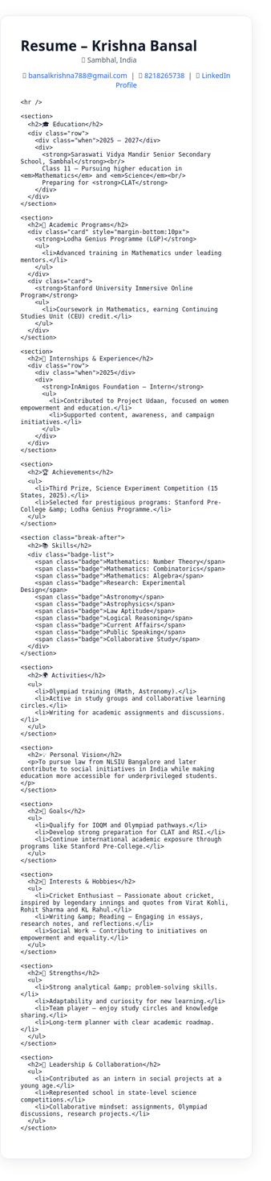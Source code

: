 <!doctype html>
<html lang="en">
<head>
  <meta charset="utf-8" />
  <meta name="viewport" content="width=device-width, initial-scale=1" />
  <title>Resume – Krishna Bansal</title>
  <style>
    :root{
      --ink:#0f172a; /* slate-900 */
      --muted:#475569; /* slate-600 */
      --accent:#2563eb; /* blue-600 */
      --bg:#ffffff;
      --line:#e2e8f0; /* slate-200 */
    }
    *{box-sizing:border-box}
    html,body{margin:0;padding:0;background:var(--bg);color:var(--ink);font-family:system-ui,-apple-system,Segoe UI,Roboto,Ubuntu,Cantarell,Noto Sans,sans-serif;}
    a{color:var(--accent);text-decoration:none}
    a:hover{text-decoration:underline}
    .page{max-width:900px;margin:40px auto;padding:40px;border:1px solid var(--line);border-radius:16px;box-shadow:0 6px 30px rgba(2,6,23,.08)}
    header{display:flex;flex-wrap:wrap;gap:12px 24px;align-items:center;justify-content:space-between;margin-bottom:18px}
    h1{font-size:28px;letter-spacing:.2px;margin:0}
    .meta{font-size:14px;color:var(--muted)}
    .chip{display:inline-block;background:#eef2ff;color:#3730a3;border:1px solid #c7d2fe;padding:2px 10px;border-radius:9999px;font-size:12px}
    hr{border:none;border-top:1px solid var(--line);margin:24px 0}
    section{margin:18px 0}
    h2{font-size:16px;margin:0 0 10px 0;text-transform:uppercase;letter-spacing:.12em;color:#111827}
    .row{display:grid;grid-template-columns:1fr 3fr;gap:16px}
    .row .when{color:var(--muted);font-size:13px}
    ul{margin:8px 0 0 20px;padding:0}
    li{margin:6px 0}
    .badge-list{display:flex;flex-wrap:wrap;gap:8px;margin-top:6px}
    .badge{background:#f1f5f9;border:1px solid var(--line);padding:4px 10px;border-radius:999px;font-size:12px;color:#0f172a}

    /* Subtle section cards */
    .card{border:1px solid var(--line);border-radius:12px;padding:14px}

    /* Print rules for a neat 2-page layout */
    @media print{
      body{background:#fff}
      .page{box-shadow:none;border:none;margin:0;max-width:100%;padding:0}
      a{text-decoration:none;color:inherit}
      .break-after{page-break-after:always}
    }
  </style>
</head>
<body>
  <main class="page">
    <header>
      <div>
        <h1>Resume – Krishna Bansal</h1>
        <div class="meta">📍 Sambhal, India</div>
      </div>
      <div class="meta">
        📧 <a href="mailto:bansalkrishna788@gmail.com">bansalkrishna788@gmail.com</a> &nbsp;|&nbsp;
        📱 <a href="tel:+918218265738">8218265738</a> &nbsp;|&nbsp;
        🔗 <a href="https://www.linkedin.com/public-profile/settings?trk=d_flagship3_profile_self_view_public_profile&lipi=urn%3Ali%3Apage%3Ad_flagship3_profile_view_base%3BLgy3VTMnTAu2U4zfSOEQ4Q%3D%3D" target="_blank" rel="noopener">LinkedIn Profile</a>
      </div>
    </header>

    <hr />

    <section>
      <h2>🎓 Education</h2>
      <div class="row">
        <div class="when">2025 – 2027</div>
        <div>
          <strong>Saraswati Vidya Mandir Senior Secondary School, Sambhal</strong><br/>
          Class 11 – Pursuing higher education in <em>Mathematics</em> and <em>Science</em><br/>
          Preparing for <strong>CLAT</strong>
        </div>
      </div>
    </section>

    <section>
      <h2>📌 Academic Programs</h2>
      <div class="card" style="margin-bottom:10px">
        <strong>Lodha Genius Programme (LGP)</strong>
        <ul>
          <li>Advanced training in Mathematics under leading mentors.</li>
        </ul>
      </div>
      <div class="card">
        <strong>Stanford University Immersive Online Program</strong>
        <ul>
          <li>Coursework in Mathematics, earning Continuing Studies Unit (CEU) credit.</li>
        </ul>
      </div>
    </section>

    <section>
      <h2>💼 Internships & Experience</h2>
      <div class="row">
        <div class="when">2025</div>
        <div>
          <strong>InAmigos Foundation — Intern</strong>
          <ul>
            <li>Contributed to Project Udaan, focused on women empowerment and education.</li>
            <li>Supported content, awareness, and campaign initiatives.</li>
          </ul>
        </div>
      </div>
    </section>

    <section>
      <h2>🏆 Achievements</h2>
      <ul>
        <li>Third Prize, Science Experiment Competition (15 States, 2025).</li>
        <li>Selected for prestigious programs: Stanford Pre-College &amp; Lodha Genius Programme.</li>
      </ul>
    </section>

    <section class="break-after">
      <h2>📚 Skills</h2>
      <div class="badge-list">
        <span class="badge">Mathematics: Number Theory</span>
        <span class="badge">Mathematics: Combinatorics</span>
        <span class="badge">Mathematics: Algebra</span>
        <span class="badge">Research: Experimental Design</span>
        <span class="badge">Astronomy</span>
        <span class="badge">Astrophysics</span>
        <span class="badge">Law Aptitude</span>
        <span class="badge">Logical Reasoning</span>
        <span class="badge">Current Affairs</span>
        <span class="badge">Public Speaking</span>
        <span class="badge">Collaborative Study</span>
      </div>
    </section>

    <section>
      <h2>🌍 Activities</h2>
      <ul>
        <li>Olympiad training (Math, Astronomy).</li>
        <li>Active in study groups and collaborative learning circles.</li>
        <li>Writing for academic assignments and discussions.</li>
      </ul>
    </section>

    <section>
      <h2>💡 Personal Vision</h2>
      <p>To pursue law from NLSIU Bangalore and later contribute to social initiatives in India while making education more accessible for underprivileged students.</p>
    </section>

    <section>
      <h2>🎯 Goals</h2>
      <ul>
        <li>Qualify for IOQM and Olympiad pathways.</li>
        <li>Develop strong preparation for CLAT and RSI.</li>
        <li>Continue international academic exposure through programs like Stanford Pre-College.</li>
      </ul>
    </section>

    <section>
      <h2>🎨 Interests & Hobbies</h2>
      <ul>
        <li>Cricket Enthusiast – Passionate about cricket, inspired by legendary innings and quotes from Virat Kohli, Rohit Sharma and KL Rahul.</li>
        <li>Writing &amp; Reading – Engaging in essays, research notes, and reflections.</li>
        <li>Social Work – Contributing to initiatives on empowerment and equality.</li>
      </ul>
    </section>

    <section>
      <h2>🌟 Strengths</h2>
      <ul>
        <li>Strong analytical &amp; problem-solving skills.</li>
        <li>Adaptability and curiosity for new learning.</li>
        <li>Team player – enjoy study circles and knowledge sharing.</li>
        <li>Long-term planner with clear academic roadmap.</li>
      </ul>
    </section>

    <section>
      <h2>🤝 Leadership & Collaboration</h2>
      <ul>
        <li>Contributed as an intern in social projects at a young age.</li>
        <li>Represented school in state-level science competitions.</li>
        <li>Collaborative mindset: assignments, Olympiad discussions, research projects.</li>
      </ul>
    </section>

  </main>
</body>
</html>
